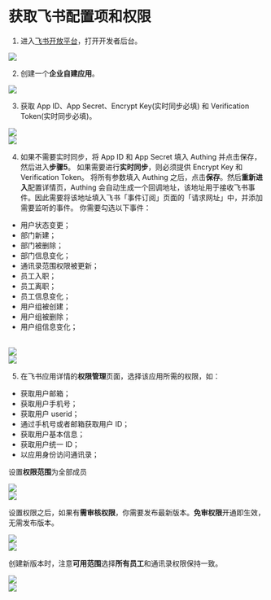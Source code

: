 # 获取飞书配置项和权限

<LastUpdated/>

1. 进入[飞书开放平台](https://open.feishu.cn/)，打开开发者后台。

<img src="../../images/getConfigLark-1.png" />

<br/>

2. 创建一个**企业自建应用**。

<img src="../../images/getConfigLark-2.png" />

<br/>

3. 获取 App ID、App Secret、Encrypt Key(实时同步必填) 和 Verification Token(实时同步必填)。

<img src="../../images/getConfigLark-3.png" />

<br/>

<img src="../../images/getConfigLark-4.png" />

<br/>

4. 如果不需要实时同步，将 App ID 和 App Secret 填入 Authing 并点击保存，然后进入**步骤5**。
   如果需要进行**实时同步**，则必须提供 Encrypt Key 和 Verification Token。
   将所有参数填入 Authing 之后，点击**保存**。然后**重新进入**配置详情页，Authing 会自动生成一个回调地址，该地址用于接收飞书事件。因此需要将该地址填入飞书「事件订阅」页面的「请求网址」中，并添加需要监听的事件。
   你需要勾选以下事件：

- 用户状态变更；
- 部门新建；
- 部门被删除；
- 部门信息变化；
- 通讯录范围权限被更新；
- 员工入职；
- 员工离职；
- 员工信息变化；
- 用户组被创建；
- 用户组被删除；
- 用户组信息变化；

<br/>

<img src="../../images/getConfigLark-7.png" />
<br/>
<img src="../../images/getConfigLark-8.png" />


<br/>

5. 在飞书应用详情的**权限管理**页面，选择该应用所需的权限，如：

- 获取用户邮箱；
- 获取用户手机号；
- 获取用户 userid；
- 通过手机号或者邮箱获取用户 ID；
- 获取用户基本信息；
- 获取用户统一 ID；
- 以应用身份访问通讯录；

设置**权限范围**为全部成员

<img src="../../images/getConfigLark-10.png" />

<br/>

<img src="../../images/getConfigLark-11.png" />


设置权限之后，如果有**需审核权限**，你需要发布最新版本。**免审权限**开通即生效，无需发布版本。

<img src="../../images/getConfigLark-5.png" />

<br/>

<img src="../../images/getConfigLark-6.png" />

<br/>

创建新版本时，注意**可用范围**选择**所有员工**和通讯录权限保持一致。

<img src="../../images/getConfigLark-9.png" />

<br/>

<img src="../../images/getConfigLark-12.png" />
